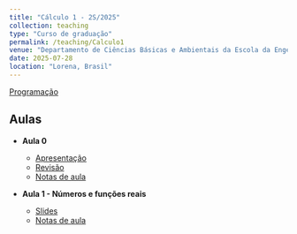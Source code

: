 ```yaml
---
title: "Cálculo 1 - 2S/2025"
collection: teaching
type: "Curso de graduação"
permalink: /teaching/Calculo1
venue: "Departamento de Ciências Básicas e Ambientais da Escola da Engenharia de Lorena"
date: 2025-07-28
location: "Lorena, Brasil"
---
```


[Programação](http://mmugnaine.github.io/eel/files/Calculo1/Conteudo.pdf)


## Aulas
* **Aula 0**
  - [Apresentação](http://mmugnaine.github.io/eel/files/Calculo1/AulaApresentacao.pdf)
  - [Revisão](http://mmugnaine.github.io/eel/files/Calculo1/Aula0.pdf)
  - [Notas de aula](http://mmugnaine.github.io/eel/files/Calculo1/notasAula0.pdf)
 
* **Aula 1 - Números e funções reais**
  - [Slides](http://mmugnaine.github.io/eel/files/Calculo1/Aula1.pdf)
  - [Notas de aula](http://mmugnaine.github.io/eel/files/Calculo1/notasAula1.pdf)
